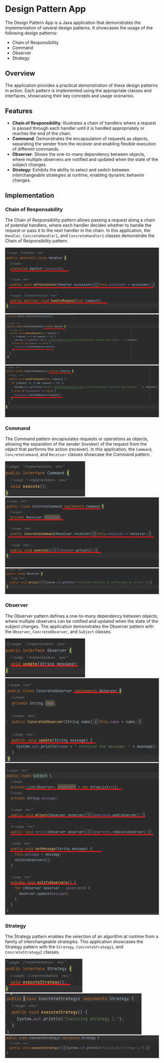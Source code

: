 # Design Pattern App

The Design Pattern App is a Java application that demonstrates the implementation of several design patterns. It showcases the usage of the following design patterns:

- Chain of Responsibility
- Command
- Observer
- Strategy

## Overview

The application provides a practical demonstration of these design patterns in action. Each pattern is implemented using the appropriate classes and interfaces, showcasing their key concepts and usage scenarios.

## Features

- **Chain of Responsibility**: Illustrates a chain of handlers where a request is passed through each handler until it is handled appropriately or reaches the end of the chain.
- **Command**: Demonstrates the encapsulation of requests as objects, separating the sender from the receiver and enabling flexible execution of different commands.
- **Observer**: Shows the one-to-many dependency between objects, where multiple observers are notified and updated when the state of the subject changes.
- **Strategy**: Exhibits the ability to select and switch between interchangeable strategies at runtime, enabling dynamic behavior changes.

## Implementation

### Chain of Responsability

The Chain of Responsibility pattern allows passing a request along a chain of potential handlers, where each handler decides whether to handle the request or pass it to the next handler in the chain. In this application, the `Handler`, `ConcreteHandler1`, and `ConcreteHandler2` classes demonstrate the Chain of Responsibility pattern.

![img.png](img.png)
![img_1.png](img_1.png)
![img_2.png](img_2.png)

### Command

The Command pattern encapsulates requests or operations as objects, allowing the separation of the sender (invoker) of the request from the object that performs the action (receiver). In this application, the `Command`, `ConcreteCommand`, and `Receiver` classes showcase the Command pattern.

![img_3.png](img_3.png)
![img_4.png](img_4.png)
![img_5.png](img_5.png)

### Observer

The Observer pattern defines a one-to-many dependency between objects, where multiple observers can be notified and updated when the state of the subject changes. The application demonstrates the Observer pattern with the `Observer`, `ConcreteObserver`, and `Subject` classes.

![img_6.png](img_6.png)
![img_7.png](img_7.png)
![img_8.png](img_8.png)


### Strategy 

The Strategy pattern enables the selection of an algorithm at runtime from a family of interchangeable strategies. This application showcases the Strategy pattern with the `Strategy`, `ConcreteStrategy1`, and `ConcreteStrategy2` classes.

![img_9.png](img_9.png)
![img_10.png](img_10.png)
![img_11.png](img_11.png)